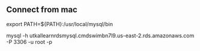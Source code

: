 ## Connect from mac

export PATH=${PATH}:/usr/local/mysql/bin

mysql -h utkallearnrdsmysql.cmdswimbn7l9.us-east-2.rds.amazonaws.com -P 3306 -u root -p
